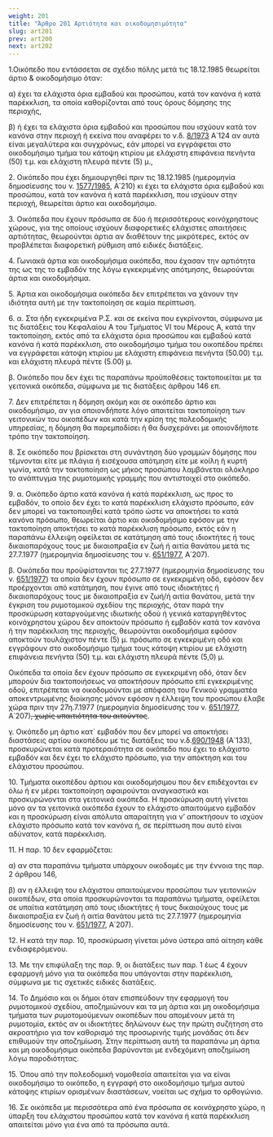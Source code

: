 ```yaml
---
weight: 201
title: "Άρθρο 201 Αρτιότητα και οικοδομησιμότητα"
slug: art201
prev: art200
next: art202
---
```


1.Οικόπεδο που εντάσσεται σε σχέδιο πόλης μετά τις 18.12.1985 θεωρείται άρτιο & οικοδομήσιμο όταν:

α) έχει τα ελάχιστα όρια εμβαδού και προσώπου, κατά τον κανόνα ή κατά παρέκκλιση, τα οποία καθορίζονται από τους όρους δόμησης της περιοχής,

β) ή έχει τα ελάχιστα όρια εμβαδού και προσώπου που ισχύουν κατά τον κανόνα στην περιοχή ή εκείνα που αναφέρει το ν.δ. [8/1973](javascript:open_links('567659,33370')) Α΄124 αν αυτά είναι μεγαλύτερα και συγχρόνως, εάν μπορεί να εγγράφεται στο οικοδομήσιμο τμήμα του κάτοψη κτιρίου με ελάχιστη επιφάνεια πενήντα (50) τ.μ. και ελάχιστη πλευρά πέντε (5) μ.,

2\. Οικόπεδο που έχει δημιουργηθεί πριν τις 18.12.1985 (ημερομηνία δημοσίευσης του ν. [1577/1985](javascript:open_links('567659,46492')), Α΄210) κι έχει τα ελάχιστα όρια εμβαδού και προσώπου, κατά τον κανόνα ή κατά παρέκκλιση, που ισχύουν στην περιοχή, θεωρείται άρτιο και οικοδομήσιμο.

3\. Οικόπεδα που έχουν πρόσωπα σε δύο ή περισσότερους κοινόχρηστους χώρους, για της οποίους ισχύουν διαφορετικές ελάχιστες απαιτήσεις αρτιότητας, θεωρούνται άρτια αν διαθέτουν της μικρότερες, εκτός αν προβλέπεται διαφορετική ρύθμιση από ειδικές διατάξεις.

4\. Γωνιακά άρτια και οικοδομήσιμα οικόπεδα, που έχασαν την αρτιότητα της ως της το εμβαδόν της λόγω εγκεκριμένης απότμησης, θεωρούνται άρτια και οικοδομήσιμα.

5\. Άρτια και οικοδομήσιμα οικόπεδα δεν επιτρέπεται να χάνουν την ιδιότητα αυτή με την τακτοποίηση σε καμία περίπτωση.

6\. α. Στα ήδη εγκεκριμένα Ρ.Σ. και σε εκείνα που εγκρίνονται, σύμφωνα με τις διατάξεις του Κεφαλαίου Α του Τμήματος VI του Mέρους Α, κατά την τακτοποίηση, εκτός από τα ελάχιστα όρια προσώπου και εμβαδού κατά κανόνα ή κατά παρέκκλιση, στο οικοδομήσιμο τμήμα του οικοπέδου πρέπει να εγγράφεται κάτοψη κτιρίου με ελάχιστη επιφάνεια πενήντα (50.00) τ.μ. και ελάχιστη πλευρά πέντε (5.00) μ.

β. Οικόπεδο που δεν έχει τις παραπάνω προϋποθέσεις τακτοποιείται με τα γειτονικά οικόπεδα, σύμφωνα με τις διατάξεις άρθρου 146 επ.

7\. Δεν επιτρέπεται η δόμηση ακόμη και σε οικόπεδο άρτιο και οικοδομήσιμο, αν για οποιονδήποτε λόγο απαιτείται τακτοποίηση των γειτονικών του οικοπέδων και κατά την κρίση της πολεοδομικής υπηρεσίας, η δόμηση θα παρεμποδίσει ή θα δυσχεράνει με οποιονδήποτε τρόπο την τακτοποίηση.

8\. Σε οικόπεδο που βρίσκεται στη συνάντηση δύο γραμμών δόμησης που τέμνονται είτε με πλάγια ή εισέχουσα απότμηση είτε με κοίλη ή κυρτή γωνία, κατά την τακτοποίηση ως μήκος προσώπου λαμβάνεται ολόκληρο το ανάπτυγμα της ρυμοτομικής γραμμής που αντιστοιχεί στο οικόπεδο.

9\. α. Οικόπεδο άρτιο κατά κανόνα ή κατά παρέκκλιση, ως προς το εμβαδόν, το οποίο δεν έχει το κατά παρέκκλιση ελάχιστο πρόσωπο, εάν δεν μπορεί να τακτοποιηθεί κατά τρόπο ώστε να αποκτήσει το κατά κανόνα πρόσωπο, θεωρείται άρτιο και οικοδομήσιμο εφόσον με την τακτοποίηση αποκτήσει το κατά παρέκκλιση πρόσωπο, εκτός εάν η παραπάνω έλλειψη οφείλεται σε κατάτμηση από τους ιδιοκτήτες ή τους δικαιοπαρόχους τους με δικαιοπραξία εν ζωή ή αιτία θανάτου μετά τις 27.7.1977 (ημερομηνία δημοσίευσης του ν. [651/1977](javascript:open_links('567659,35420')), Α΄207).

β. Οικόπεδα που προϋφίστανται τις 27.7.1977 (ημερομηνία δημοσίευσης του ν. [651/1977](javascript:open_links('567659,35420'))) τα οποία δεν έχουν πρόσωπο σε εγκεκριμένη οδό, εφόσον δεν προέρχονται από κατάτμηση, που έγινε από τους ιδιοκτήτες ή δικαιοπαρόχους τους με δικαιοπραξία εν ζωή/ή αιτία θανάτου, μετά την έγκριση του ρυμοτομικού σχεδίου της περιοχής, όταν παρά την προσκύρωση καταργούμενης ιδιωτικής οδού ή γενικά καταργηθέντος κοινόχρηστου χώρου δεν αποκτούν πρόσωπο ή εμβαδόν κατά τον κανόνα ή την παρέκκλιση της περιοχής, θεωρούνται οικοδομήσιμα εφόσον αποκτούν τουλάχιστον πέντε (5) μ. πρόσωπο σε εγκεκριμένη οδό και εγγράφουν στο οικοδομήσιμο τμήμα τους κάτοψη κτιρίου με ελάχιστη επιφάνεια πενήντα (50) τ.μ. και ελάχιστη πλευρά πέντε (5,0) μ.

Οικόπεδα τα οποία δεν έχουν πρόσωπο σε εγκεκριμένη οδό, όταν δεν μπορούν δια τακτοποιήσεως να αποκτήσουν πρόσωπο επί εγκεκριμένης οδού, επιτρέπεται να οικοδομούνται με απόφαση του Γενικού γραμματέα αποκεντρωμένης διοίκησης μόνον εφόσον η έλλειψη του προσώπου έλαβε χώρα πριν την 27η.7.1977 (ημερομηνία δημοσίευσης του ν. [651/1977](javascript:open_links('567659,35420')), Α΄207)<s>, χωρίς υπαιτιότητα του αιτούντος</s>.

γ. Οικόπεδο μη άρτιο κατ\` εμβαδόν που δεν μπορεί να αποκτήσει διαστάσεις αρτίου οικοπέδου με τις διατάξεις του ν.δ.[690/1948](javascript:open_links('567659,19785')) (Α΄133), προσκυρώνεται κατά προτεραιότητα σε οικόπεδο που έχει το ελάχιστο εμβαδόν και δεν έχει το ελάχιστο πρόσωπο, για την απόκτηση και του ελάχιστου προσώπου.

10\. Τμήματα οικοπέδου άρτιου και οικοδομήσιμου που δεν επιδέχονται εν όλω ή εν μέρει τακτοποίηση αφαιρούνται αναγκαστικά και προσκυρώνονται στα γειτονικά οικόπεδα. Η προσκύρωση αυτή γίνεται μόνο αν τα γειτονικά οικόπεδα έχουν το ελάχιστο απαιτούμενο εμβαδόν και η προσκύρωση είναι απόλυτα απαραίτητη για ν’ αποκτήσουν το ισχύον ελάχιστο πρόσωπο κατά τον κανόνα ή, σε περίπτωση που αυτό είναι αδύνατον, κατά παρέκκλιση.

11\. Η παρ. 10 δεν εφαρμόζεται:

α) αν στα παραπάνω τμήματα υπάρχουν οικοδομές με την έννοια της παρ. 2 άρθρου 146,

β) αν η έλλειψη του ελάχιστου απαιτούμενου προσώπου των γειτονικών οικοπέδων, στα οποία προσκυρώνονται τα παραπάνω τμήματα, οφείλεται σε υπαίτια κατάτμηση από τους ιδιοκτήτες ή τους δικαιούχους τους με δικαιοπραξία εν ζωή ή αιτία θανάτου μετά τις 27.7.1977 (ημερομηνία δημοσίευσης του ν. [651/1977](javascript:open_links('567659,35420')), Α΄207).

12\. Η κατά την παρ. 10, προσκύρωση γίνεται μόνο ύστερα από αίτηση κάθε ενδιαφερόμενου.

13\. Με την επιφύλαξη της παρ. 9, οι διατάξεις των παρ. 1 έως 4 έχουν εφαρμογή μόνο για τα οικόπεδα που υπάγονται στην παρέκκλιση, σύμφωνα με τις σχετικές ειδικές διατάξεις.

14\. Το Δημόσιο και οι δήμοι όταν επισπεύδουν την εφαρμογή του ρυμοτομικού σχεδίου, αποζημιώνουν και τα μη άρτια και μη οικοδομήσιμα τμήματα των ρυμοτομούμενων οικοπέδων που απομένουν μετά τη ρυμοτομία, εκτός αν οι ιδιοκτήτες δηλώνουν έως την πρώτη συζήτηση στο ακροατήριο για τον καθορισμό της προσωρινής τιμής μονάδας ότι δεν επιθυμούν την αποζημίωση. Στην περίπτωση αυτή τα παραπάνω μη άρτια και μη οικοδομήσιμα οικόπεδα βαρύνονται με ενδεχόμενη αποζημίωση λόγω παροδιότητας.

15\. Όπου από την πολεοδομική νομοθεσία απαιτείται για να είναι οικοδομήσιμο το οικόπεδο, η εγγραφή στο οικοδομήσιμο τμήμα αυτού κάτοψης κτιρίων ορισμένων διαστάσεων, νοείται ως σχήμα το ορθογώνιο.

16\. Σε οικόπεδα με περισσότερα από ένα πρόσωπα σε κοινόχρηστο χώρο, η ύπαρξη του ελάχιστου προσώπου κατά τον κανόνα ή κατά παρέκκλιση απαιτείται μόνο για ένα από τα πρόσωπα αυτά.


